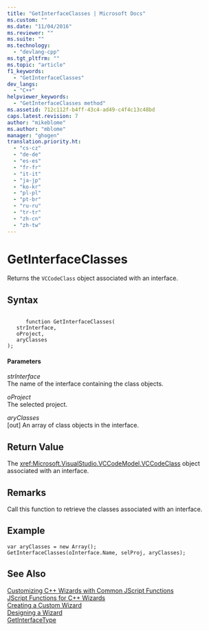 ```yaml
---
title: "GetInterfaceClasses | Microsoft Docs"
ms.custom: ""
ms.date: "11/04/2016"
ms.reviewer: ""
ms.suite: ""
ms.technology: 
  - "devlang-cpp"
ms.tgt_pltfrm: ""
ms.topic: "article"
f1_keywords: 
  - "GetInterfaceClasses"
dev_langs: 
  - "C++"
helpviewer_keywords: 
  - "GetInterfaceClasses method"
ms.assetid: 712c112f-b4ff-43c4-ad49-c4f4c13c48bd
caps.latest.revision: 7
author: "mikeblome"
ms.author: "mblome"
manager: "ghogen"
translation.priority.ht: 
  - "cs-cz"
  - "de-de"
  - "es-es"
  - "fr-fr"
  - "it-it"
  - "ja-jp"
  - "ko-kr"
  - "pl-pl"
  - "pt-br"
  - "ru-ru"
  - "tr-tr"
  - "zh-cn"
  - "zh-tw"
---
```

# GetInterfaceClasses
Returns the `VCCodeClass` object associated with an interface.  
  
## Syntax  
  
```  
  
      function GetInterfaceClasses(   
   strInterface,   
   oProject,   
   aryClasses    
);  
```  
  
#### Parameters  
 *strInterface*  
 The name of the interface containing the class objects.  
  
 *oProject*  
 The selected project.  
  
 *aryClasses*  
 [out] An array of class objects in the interface.  
  
## Return Value  
 The <xref:Microsoft.VisualStudio.VCCodeModel.VCCodeClass> object associated with an interface.  
  
## Remarks  
 Call this function to retrieve the classes associated with an interface.  
  
## Example  
  
```  
var aryClasses = new Array();  
GetInterfaceClasses(oInterface.Name, selProj, aryClasses);  
```  
  
## See Also  
 [Customizing C++ Wizards with Common JScript Functions](../ide/customizing-cpp-wizards-with-common-jscript-functions.md)   
 [JScript Functions for C++ Wizards](../ide/jscript-functions-for-cpp-wizards.md)   
 [Creating a Custom Wizard](../ide/creating-a-custom-wizard.md)   
 [Designing a Wizard](../ide/designing-a-wizard.md)   
 [GetInterfaceType](../ide/getinterfacetype.md)